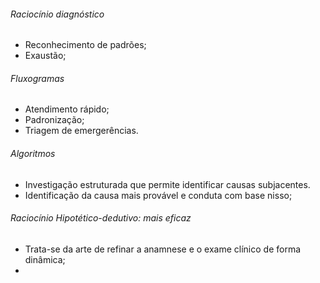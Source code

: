 ###### Raciocínio diagnóstico
- Reconhecimento de padrões;
- Exaustão;

###### Fluxogramas
- Atendimento rápido;
- Padronização; 
- Triagem de emergerências. 
###### Algoritmos
- Investigação estruturada que permite identificar causas subjacentes. 
- Identificação da causa mais provável e conduta com base nisso; 

###### Raciocínio Hipotético-dedutivo: mais eficaz
- Trata-se da arte de refinar a anamnese e o exame clínico de forma dinâmica;
- 